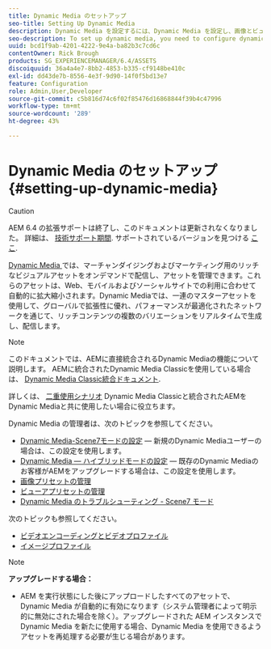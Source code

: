 ```yaml
---
title: Dynamic Media のセットアップ
seo-title: Setting Up Dynamic Media
description: Dynamic Media を設定するには、Dynamic Media を設定し、画像とビューアプリセットを管理する必要があります
seo-description: To set up dynamic media, you need to configure dynamic media and manage image and viewer presets
uuid: bcd1f9ab-4201-4222-9e4a-ba82b3c7cd6c
contentOwner: Rick Brough
products: SG_EXPERIENCEMANAGER/6.4/ASSETS
discoiquuid: 36a4a4e7-8bb2-4853-b335-cf9148be410c
exl-id: dd43de7b-8556-4e3f-9d90-14f0f5bd13e7
feature: Configuration
role: Admin,User,Developer
source-git-commit: c5b816d74c6f02f85476d16868844f39b4c47996
workflow-type: tm+mt
source-wordcount: '289'
ht-degree: 43%

---
```


# Dynamic Media のセットアップ {#setting-up-dynamic-media}

>[!CAUTION]
>
>AEM 6.4 の拡張サポートは終了し、このドキュメントは更新されなくなりました。 詳細は、 [技術サポート期間](https://helpx.adobe.com/jp/support/programs/eol-matrix.html). サポートされているバージョンを見つける [ここ](https://experienceleague.adobe.com/docs/?lang=ja).

[Dynamic Media ](https://www.adobe.com/solutions/web-experience-management/dynamic-media.html)では、マーチャンダイジングおよびマーケティング用のリッチなビジュアルアセットをオンデマンドで配信し、アセットを管理できます。これらのアセットは、Web、モバイルおよびソーシャルサイトでの利用に合わせて自動的に拡大縮小されます。Dynamic Mediaでは、一連のマスターアセットを使用して、グローバルで拡張性に優れ、パフォーマンスが最適化されたネットワークを通じて、リッチコンテンツの複数のバリエーションをリアルタイムで生成し、配信します。

>[!NOTE]
>
>このドキュメントでは、AEMに直接統合されるDynamic Mediaの機能について説明します。 AEMに統合されたDynamic Media Classicを使用している場合は、 [Dynamic Media Classic統合ドキュメント](/help/sites-administering/scene7.md).
>
>詳しくは、 [二重使用シナリオ](/help/sites-administering/scene7.md#dual-use-scenario) Dynamic Media Classicと統合されたAEMをDynamic Mediaと共に使用したい場合に役立ちます。

Dynamic Media の管理者は、次のトピックを参照してください。

* [Dynamic Media-Scene7モードの設定](config-dms7.md)  — 新規のDynamic Mediaユーザーの場合は、この設定を使用します。
* [Dynamic Media — ハイブリッドモードの設定](config-dynamic.md)  — 既存のDynamic Mediaのお客様がAEMをアップグレードする場合は、この設定を使用します。
* [画像プリセットの管理](managing-image-presets.md)
* [ビューアプリセットの管理](managing-viewer-presets.md)
* [Dynamic Media のトラブルシューティング - Scene7 モード](troubleshoot-dms7.md)

次のトピックも参照してください。

* [ビデオエンコーディングとビデオプロファイル](video-profiles.md)
* [イメージプロファイル](image-profiles.md)

>[!NOTE]
>
>**アップグレードする場合：**
>
>* AEM を実行状態にした後にアップロードしたすべてのアセットで、Dynamic Media が自動的に有効になります（システム管理者によって明示的に無効にされた場合を除く）。アップグレードされた AEM インスタンスで Dynamic Media を新たに使用する場合、Dynamic Media を使用できるようアセットを再処理する必要が生じる場合があります。

